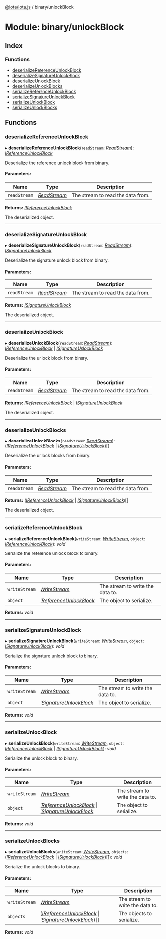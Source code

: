 [@iota/iota.js](../README.md) / binary/unlockBlock

# Module: binary/unlockBlock

## Index

### Functions

* [deserializeReferenceUnlockBlock](binary_unlockblock.md#deserializereferenceunlockblock)
* [deserializeSignatureUnlockBlock](binary_unlockblock.md#deserializesignatureunlockblock)
* [deserializeUnlockBlock](binary_unlockblock.md#deserializeunlockblock)
* [deserializeUnlockBlocks](binary_unlockblock.md#deserializeunlockblocks)
* [serializeReferenceUnlockBlock](binary_unlockblock.md#serializereferenceunlockblock)
* [serializeSignatureUnlockBlock](binary_unlockblock.md#serializesignatureunlockblock)
* [serializeUnlockBlock](binary_unlockblock.md#serializeunlockblock)
* [serializeUnlockBlocks](binary_unlockblock.md#serializeunlockblocks)

## Functions

### deserializeReferenceUnlockBlock

▸ **deserializeReferenceUnlockBlock**(`readStream`: [*ReadStream*](../classes/utils_readstream.readstream.md)): [*IReferenceUnlockBlock*](../interfaces/models_ireferenceunlockblock.ireferenceunlockblock.md)

Deserialize the reference unlock block from binary.

#### Parameters:

Name | Type | Description |
------ | ------ | ------ |
`readStream` | [*ReadStream*](../classes/utils_readstream.readstream.md) | The stream to read the data from.   |

**Returns:** [*IReferenceUnlockBlock*](../interfaces/models_ireferenceunlockblock.ireferenceunlockblock.md)

The deserialized object.

___

### deserializeSignatureUnlockBlock

▸ **deserializeSignatureUnlockBlock**(`readStream`: [*ReadStream*](../classes/utils_readstream.readstream.md)): [*ISignatureUnlockBlock*](../interfaces/models_isignatureunlockblock.isignatureunlockblock.md)

Deserialize the signature unlock block from binary.

#### Parameters:

Name | Type | Description |
------ | ------ | ------ |
`readStream` | [*ReadStream*](../classes/utils_readstream.readstream.md) | The stream to read the data from.   |

**Returns:** [*ISignatureUnlockBlock*](../interfaces/models_isignatureunlockblock.isignatureunlockblock.md)

The deserialized object.

___

### deserializeUnlockBlock

▸ **deserializeUnlockBlock**(`readStream`: [*ReadStream*](../classes/utils_readstream.readstream.md)): [*IReferenceUnlockBlock*](../interfaces/models_ireferenceunlockblock.ireferenceunlockblock.md) \| [*ISignatureUnlockBlock*](../interfaces/models_isignatureunlockblock.isignatureunlockblock.md)

Deserialize the unlock block from binary.

#### Parameters:

Name | Type | Description |
------ | ------ | ------ |
`readStream` | [*ReadStream*](../classes/utils_readstream.readstream.md) | The stream to read the data from.   |

**Returns:** [*IReferenceUnlockBlock*](../interfaces/models_ireferenceunlockblock.ireferenceunlockblock.md) \| [*ISignatureUnlockBlock*](../interfaces/models_isignatureunlockblock.isignatureunlockblock.md)

The deserialized object.

___

### deserializeUnlockBlocks

▸ **deserializeUnlockBlocks**(`readStream`: [*ReadStream*](../classes/utils_readstream.readstream.md)): ([*IReferenceUnlockBlock*](../interfaces/models_ireferenceunlockblock.ireferenceunlockblock.md) \| [*ISignatureUnlockBlock*](../interfaces/models_isignatureunlockblock.isignatureunlockblock.md))[]

Deserialize the unlock blocks from binary.

#### Parameters:

Name | Type | Description |
------ | ------ | ------ |
`readStream` | [*ReadStream*](../classes/utils_readstream.readstream.md) | The stream to read the data from.   |

**Returns:** ([*IReferenceUnlockBlock*](../interfaces/models_ireferenceunlockblock.ireferenceunlockblock.md) \| [*ISignatureUnlockBlock*](../interfaces/models_isignatureunlockblock.isignatureunlockblock.md))[]

The deserialized object.

___

### serializeReferenceUnlockBlock

▸ **serializeReferenceUnlockBlock**(`writeStream`: [*WriteStream*](../classes/utils_writestream.writestream.md), `object`: [*IReferenceUnlockBlock*](../interfaces/models_ireferenceunlockblock.ireferenceunlockblock.md)): *void*

Serialize the reference unlock block to binary.

#### Parameters:

Name | Type | Description |
------ | ------ | ------ |
`writeStream` | [*WriteStream*](../classes/utils_writestream.writestream.md) | The stream to write the data to.   |
`object` | [*IReferenceUnlockBlock*](../interfaces/models_ireferenceunlockblock.ireferenceunlockblock.md) | The object to serialize.    |

**Returns:** *void*

___

### serializeSignatureUnlockBlock

▸ **serializeSignatureUnlockBlock**(`writeStream`: [*WriteStream*](../classes/utils_writestream.writestream.md), `object`: [*ISignatureUnlockBlock*](../interfaces/models_isignatureunlockblock.isignatureunlockblock.md)): *void*

Serialize the signature unlock block to binary.

#### Parameters:

Name | Type | Description |
------ | ------ | ------ |
`writeStream` | [*WriteStream*](../classes/utils_writestream.writestream.md) | The stream to write the data to.   |
`object` | [*ISignatureUnlockBlock*](../interfaces/models_isignatureunlockblock.isignatureunlockblock.md) | The object to serialize.    |

**Returns:** *void*

___

### serializeUnlockBlock

▸ **serializeUnlockBlock**(`writeStream`: [*WriteStream*](../classes/utils_writestream.writestream.md), `object`: [*IReferenceUnlockBlock*](../interfaces/models_ireferenceunlockblock.ireferenceunlockblock.md) \| [*ISignatureUnlockBlock*](../interfaces/models_isignatureunlockblock.isignatureunlockblock.md)): *void*

Serialize the unlock block to binary.

#### Parameters:

Name | Type | Description |
------ | ------ | ------ |
`writeStream` | [*WriteStream*](../classes/utils_writestream.writestream.md) | The stream to write the data to.   |
`object` | [*IReferenceUnlockBlock*](../interfaces/models_ireferenceunlockblock.ireferenceunlockblock.md) \| [*ISignatureUnlockBlock*](../interfaces/models_isignatureunlockblock.isignatureunlockblock.md) | The object to serialize.    |

**Returns:** *void*

___

### serializeUnlockBlocks

▸ **serializeUnlockBlocks**(`writeStream`: [*WriteStream*](../classes/utils_writestream.writestream.md), `objects`: ([*IReferenceUnlockBlock*](../interfaces/models_ireferenceunlockblock.ireferenceunlockblock.md) \| [*ISignatureUnlockBlock*](../interfaces/models_isignatureunlockblock.isignatureunlockblock.md))[]): *void*

Serialize the unlock blocks to binary.

#### Parameters:

Name | Type | Description |
------ | ------ | ------ |
`writeStream` | [*WriteStream*](../classes/utils_writestream.writestream.md) | The stream to write the data to.   |
`objects` | ([*IReferenceUnlockBlock*](../interfaces/models_ireferenceunlockblock.ireferenceunlockblock.md) \| [*ISignatureUnlockBlock*](../interfaces/models_isignatureunlockblock.isignatureunlockblock.md))[] | The objects to serialize.    |

**Returns:** *void*
